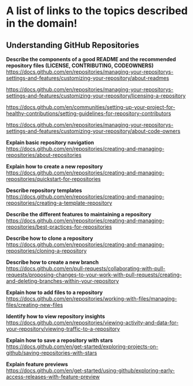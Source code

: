 # A list of links to the topics described in the domain!

## Understanding GitHub Repositories

**Describe the components of a good README and the recommended repository files (LICENSE, CONTRIBUTING, CODEOWNERS)**  
https://docs.github.com/en/repositories/managing-your-repositorys-settings-and-features/customizing-your-repository/about-readmes

https://docs.github.com/en/repositories/managing-your-repositorys-settings-and-features/customizing-your-repository/licensing-a-repository

https://docs.github.com/en/communities/setting-up-your-project-for-healthy-contributions/setting-guidelines-for-repository-contributors

https://docs.github.com/en/repositories/managing-your-repositorys-settings-and-features/customizing-your-repository/about-code-owners

**Explain basic repository navigation**  
https://docs.github.com/en/repositories/creating-and-managing-repositories/about-repositories

**Explain how to create a new repository**  
https://docs.github.com/en/repositories/creating-and-managing-repositories/quickstart-for-repositories

**Describe repository templates**  
https://docs.github.com/en/repositories/creating-and-managing-repositories/creating-a-template-repository

**Describe the different features to maintaining a repository**  
https://docs.github.com/en/repositories/creating-and-managing-repositories/best-practices-for-repositories

**Describe how to clone a repository**  
https://docs.github.com/en/repositories/creating-and-managing-repositories/cloning-a-repository

**Describe how to create a new branch**  
https://docs.github.com/en/pull-requests/collaborating-with-pull-requests/proposing-changes-to-your-work-with-pull-requests/creating-and-deleting-branches-within-your-repository

**Explain how to add files to a repository**  
https://docs.github.com/en/repositories/working-with-files/managing-files/creating-new-files

**Identify how to view repository insights**  
https://docs.github.com/en/repositories/viewing-activity-and-data-for-your-repository/viewing-traffic-to-a-repository

**Explain how to save a repository with stars**  
https://docs.github.com/en/get-started/exploring-projects-on-github/saving-repositories-with-stars

**Explain feature previews**  
https://docs.github.com/en/get-started/using-github/exploring-early-access-releases-with-feature-preview